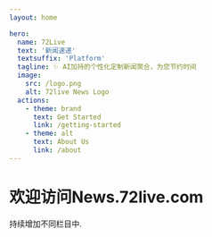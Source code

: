 ```yaml
---
layout: home

hero:
  name: 72Live
  text: '新闻速递'
  textsuffix: 'Platform'
  tagline: ✨ AI加持的个性化定制新闻聚合，为您节约时间
  image:
    src: /logo.png
    alt: 72live News Logo
  actions:
    - theme: brand
      text: Get Started
      link: /getting-started
    - theme: alt
      text: About Us
      link: /about
---
```

<Box
  :items="[
    // iconify图标
    {
      name: 'iconify',
      link: '#',
      icon: 'line-md:iconify2-static',
      color: '#1769AA'
    },
    //深浅模式的iconify图标
    {
      name: 'Vercel',
      link: '#',
      icon: { light: 'ion:logo-vercel', dark: 'ion:logo-vercel' },
      color: { light: '#000000', dark: '#FFFFFF' }
    },
    {
      name: 'Vite',
      link: '#',
      icon: { light: 'skill-icons:vite-light', dark: 'skill-icons:vite-dark' }
    },
    //图片
    {
      name: '支付宝',
      link: 'https://i.theojs.cn/docs/202405201752089.webp',
      image: 'https://i.theojs.cn/logo/alipay.svg'
    },
    //深浅模式的图片
    {
      name: 'GitHub',
      link: '#',
      image: {
        light: 'https://i.theojs.cn/logo/github.svg',
        dark: 'https://i.theojs.cn/logo/github-dark.svg'
      }
    },
    //标签
    { name: 'Vue', link: '#', icon: 'vscode-icons:file-type-vue', tag: 'new' }
  ]"
/>
# 欢迎访问News.72live.com

持续增加不同栏目中.
